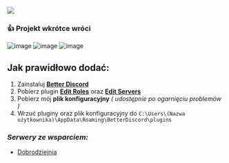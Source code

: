 ![](https://cdn.discordapp.com/attachments/901198788486631514/901198845852131448/Global-Boost.png)

### :+1: Projekt wkrótce wróci

![image](https://user-images.githubusercontent.com/69461129/166230359-8554a148-fc7c-4325-a50e-ca5026493f23.png)
![image](https://user-images.githubusercontent.com/69461129/166230417-5e0cdffe-917d-4761-b4cc-427429314f5d.png)
![image](https://user-images.githubusercontent.com/69461129/166230480-ace96ac0-eccf-4b94-8757-b9cc9757dba8.png)

## Jak prawidłowo dodać:

1. Zainstaluj [**Better Discord**](https://betterdiscord.app)
2. Pobierz plugin [**Edit Roles**](https://betterdiscord.app/plugin/EditRoles) oraz [**Edit Servers**](https://betterdiscord.app/plugin/EditServers)
3. Pobierz mój **plik konfiguracyjny** *( udostępnie po ogarnięciu problemów )*
4. Wrzuć pluginy oraz plik konfiguracyjny do `C:\Users\(Nazwa użytkownika)\AppData\Roaming\BetterDiscord\plugins`

### ***Serwery ze wsparciem:***
- [Dobrodziejnia](https://discord.gg/tDdgaJJ)
